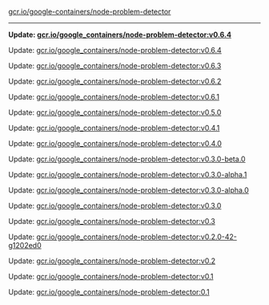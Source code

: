 [gcr.io/google-containers/node-problem-detector](https://hub.docker.com/r/cruse/node-problem-detector/tags/) 

----
**Update: [gcr.io/google_containers/node-problem-detector:v0.6.4](https://hub.docker.com/r/cruse/node-problem-detector/tags/)**

Update: [gcr.io/google_containers/node-problem-detector:v0.6.4](https://hub.docker.com/r/cruse/node-problem-detector/tags/)

Update: [gcr.io/google_containers/node-problem-detector:v0.6.3](https://hub.docker.com/r/cruse/node-problem-detector/tags/)

Update: [gcr.io/google_containers/node-problem-detector:v0.6.2](https://hub.docker.com/r/cruse/node-problem-detector/tags/)

Update: [gcr.io/google_containers/node-problem-detector:v0.6.1](https://hub.docker.com/r/cruse/node-problem-detector/tags/)

Update: [gcr.io/google_containers/node-problem-detector:v0.5.0](https://hub.docker.com/r/cruse/node-problem-detector/tags/)

Update: [gcr.io/google_containers/node-problem-detector:v0.4.1](https://hub.docker.com/r/cruse/node-problem-detector/tags/)

Update: [gcr.io/google_containers/node-problem-detector:v0.4.0](https://hub.docker.com/r/cruse/node-problem-detector/tags/)

Update: [gcr.io/google_containers/node-problem-detector:v0.3.0-beta.0](https://hub.docker.com/r/cruse/node-problem-detector/tags/)

Update: [gcr.io/google_containers/node-problem-detector:v0.3.0-alpha.1](https://hub.docker.com/r/cruse/node-problem-detector/tags/)

Update: [gcr.io/google_containers/node-problem-detector:v0.3.0-alpha.0](https://hub.docker.com/r/cruse/node-problem-detector/tags/)

Update: [gcr.io/google_containers/node-problem-detector:v0.3.0](https://hub.docker.com/r/cruse/node-problem-detector/tags/)

Update: [gcr.io/google_containers/node-problem-detector:v0.3](https://hub.docker.com/r/cruse/node-problem-detector/tags/)

Update: [gcr.io/google_containers/node-problem-detector:v0.2.0-42-g1202ed0](https://hub.docker.com/r/cruse/node-problem-detector/tags/)

Update: [gcr.io/google_containers/node-problem-detector:v0.2](https://hub.docker.com/r/cruse/node-problem-detector/tags/)

Update: [gcr.io/google_containers/node-problem-detector:v0.1](https://hub.docker.com/r/cruse/node-problem-detector/tags/)

Update: [gcr.io/google_containers/node-problem-detector:0.1](https://hub.docker.com/r/cruse/node-problem-detector/tags/)

